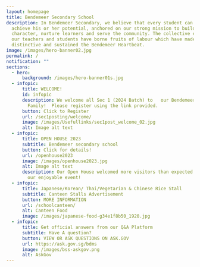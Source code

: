 ```yaml
---
layout: homepage
title: Bendemeer Secondary School
description: In Bendemeer Secondary, we believe that every student can shine and
  achieve his or her potential, anchored on our strong mission to build
  character, nurture learners and serve the community. The collective efforts of
  our teachers and students have borne fruits of labour which have made us
  distinctive and sustained the Bendemeer Heartbeat.
image: /images/hero-banner02.jpg
permalink: /
notification: ""
sections:
  - hero:
      background: /images/hero-banner01s.jpg
  - infopic:
      title: WELCOME!
      id: infopic
      description: We welcome all Sec 1 (2024 Batch) to   our Bendemeer
        Family!  Please register using the link provided.
      button: Click to Register
      url: /sec1posting/welcome/
      image: /images/Usefullinks/sec1post_welcome_02.jpg
      alt: Image alt text
  - infopic:
      title: OPEN HOUSE 2023
      subtitle: Bendemeer secondary school
      button: Click for details!
      url: /openhouse2023
      image: /images/openhouse2023.jpg
      alt: Image alt text
      description: Our Open House welcomed more visitors than expected!  Click to see
        our enjoyable event!
  - infopic:
      title: Japanese/Korean/ Thai/Vegetarian & Chinese Rice Stall
      subtitle: Canteen Stalls Advertisement
      button: MORE INFORMATION
      url: /schoolcanteen/
      alt: Canteen Food
      image: /images/japanese-food-g34e1f8b50_1920.jpg
  - infopic:
      title: Get official answers from our Q&A Platform
      subtitle: Have A question?
      button: VIEW OR ASK QUESTIONS ON ASK.GOV
      url: https://ask.gov.sg/bdms
      image: /images/bss-askgov.png
      alt: AskGov
---
```


